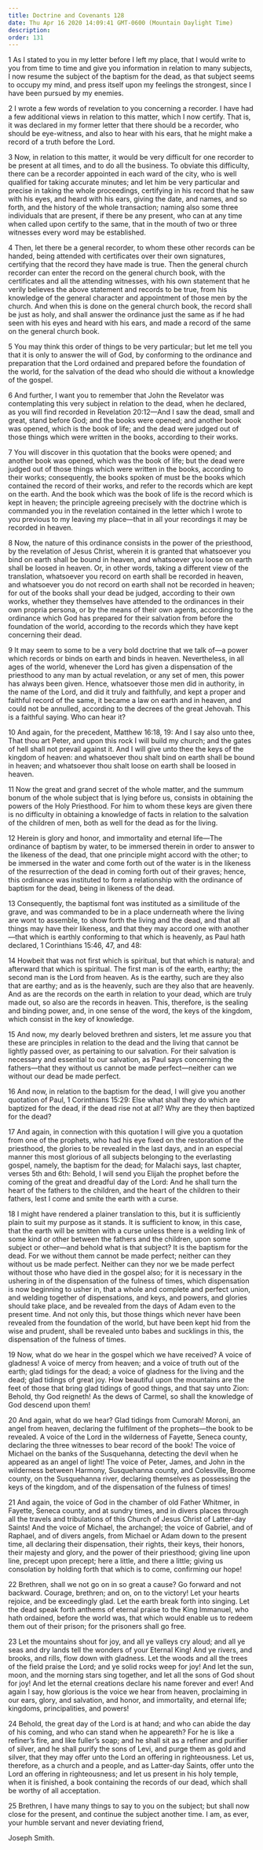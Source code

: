 ```yaml
---
title: Doctrine and Covenants 128
date: Thu Apr 16 2020 14:09:41 GMT-0600 (Mountain Daylight Time)
description: 
order: 131
---
```


<span></span>
<p>
  1 As I stated to you in my letter before I left my place, that I would write
  to you from time to time and give you information in relation to many
  subjects, I now resume the subject of the baptism for the dead, as that
  subject seems to occupy my mind, and press itself upon my feelings the
  strongest, since I have been pursued by my enemies.
</p>
<p>
  2 I wrote a few words of revelation to you concerning a recorder. I have had a
  few additional views in relation to this matter, which I now certify. That is,
  it was declared in my former letter that there should be a recorder, who
  should be eye-witness, and also to hear with his ears, that he might make a
  record of a truth before the Lord.
</p>
<p>
  3 Now, in relation to this matter, it would be very difficult for one recorder
  to be present at all times, and to do all the business. To obviate this
  difficulty, there can be a recorder appointed in each ward of the city, who is
  well qualified for taking accurate minutes; and let him be very particular and
  precise in taking the whole proceedings, certifying in his record that he saw
  with his eyes, and heard with his ears, giving the date, and names, and so
  forth, and the history of the whole transaction; naming also some three
  individuals that are present, if there be any present, who can at any time
  when called upon certify to the same, that in the mouth of two or three
  witnesses every word may be established.
</p>
<p>
  4 Then, let there be a general recorder, to whom these other records can be
  handed, being attended with certificates over their own signatures, certifying
  that the record they have made is true. Then the general church recorder can
  enter the record on the general church book, with the certificates and all the
  attending witnesses, with his own statement that he verily believes the above
  statement and records to be true, from his knowledge of the general character
  and appointment of those men by the church. And when this is done on the
  general church book, the record shall be just as holy, and shall answer the
  ordinance just the same as if he had seen with his eyes and heard with his
  ears, and made a record of the same on the general church book.
</p>
<p>
  5 You may think this order of things to be very particular; but let me tell
  you that it is only to answer the will of God, by conforming to the ordinance
  and preparation that the Lord ordained and prepared before the foundation of
  the world, for the salvation of the dead who should die without a knowledge of
  the gospel.
</p>
<p>
  6 And further, I want you to remember that John the Revelator was
  contemplating this very subject in relation to the dead, when he declared, as
  you will find recorded in Revelation 20:12&#x2014;And I saw the dead, small
  and great, stand before God; and the books were opened; and another book was
  opened, which is the book of life; and the dead were judged out of those
  things which were written in the books, according to their works.
</p>
<p>
  7 You will discover in this quotation that the books were opened; and another
  book was opened, which was the book of life; but the dead were judged out of
  those things which were written in the books, according to their works;
  consequently, the books spoken of must be the books which contained the record
  of their works, and refer to the records which are kept on the earth. And the
  book which was the book of life is the record which is kept in heaven; the
  principle agreeing precisely with the doctrine which is commanded you in the
  revelation contained in the letter which I wrote to you previous to my leaving
  my place&#x2014;that in all your recordings it may be recorded in heaven.
</p>
<p>
  8 Now, the nature of this ordinance consists in the power of the priesthood,
  by the revelation of Jesus Christ, wherein it is granted that whatsoever you
  bind on earth shall be bound in heaven, and whatsoever you loose on earth
  shall be loosed in heaven. Or, in other words, taking a different view of the
  translation, whatsoever you record on earth shall be recorded in heaven, and
  whatsoever you do not record on earth shall not be recorded in heaven; for out
  of the books shall your dead be judged, according to their own works, whether
  they themselves have attended to the ordinances in their own propria persona,
  or by the means of their own agents, according to the ordinance which God has
  prepared for their salvation from before the foundation of the world,
  according to the records which they have kept concerning their dead.
</p>
<p>
  9 It may seem to some to be a very bold doctrine that we talk of&#x2014;a
  power which records or binds on earth and binds in heaven. Nevertheless, in
  all ages of the world, whenever the Lord has given a dispensation of the
  priesthood to any man by actual revelation, or any set of men, this power has
  always been given. Hence, whatsoever those men did in authority, in the name
  of the Lord, and did it truly and faithfully, and kept a proper and faithful
  record of the same, it became a law on earth and in heaven, and could not be
  annulled, according to the decrees of the great Jehovah. This is a faithful
  saying. Who can hear it?
</p>
<p>
  10 And again, for the precedent, Matthew 16:18, 19: And I say also unto thee,
  That thou art Peter, and upon this rock I will build my church; and the gates
  of hell shall not prevail against it. And I will give unto thee the keys of
  the kingdom of heaven: and whatsoever thou shalt bind on earth shall be bound
  in heaven; and whatsoever thou shalt loose on earth shall be loosed in heaven.
</p>
<p>
  11 Now the great and grand secret of the whole matter, and the summum bonum of
  the whole subject that is lying before us, consists in obtaining the powers of
  the Holy Priesthood. For him to whom these keys are given there is no
  difficulty in obtaining a knowledge of facts in relation to the salvation of
  the children of men, both as well for the dead as for the living.
</p>
<p>
  12 Herein is glory and honor, and immortality and eternal life&#x2014;The
  ordinance of baptism by water, to be immersed therein in order to answer to
  the likeness of the dead, that one principle might accord with the other; to
  be immersed in the water and come forth out of the water is in the likeness of
  the resurrection of the dead in coming forth out of their graves; hence, this
  ordinance was instituted to form a relationship with the ordinance of baptism
  for the dead, being in likeness of the dead.
</p>
<p>
  13 Consequently, the baptismal font was instituted as a similitude of the
  grave, and was commanded to be in a place underneath where the living are wont
  to assemble, to show forth the living and the dead, and that all things may
  have their likeness, and that they may accord one with another&#x2014;that
  which is earthly conforming to that which is heavenly, as Paul hath declared,
  1&#xA0;Corinthians 15:46, 47, and 48:
</p>
<p>
  14 Howbeit that was not first which is spiritual, but that which is natural;
  and afterward that which is spiritual. The first man is of the earth, earthy;
  the second man is the Lord from heaven. As is the earthy, such are they also
  that are earthy; and as is the heavenly, such are they also that are heavenly.
  And as are the records on the earth in relation to your dead, which are truly
  made out, so also are the records in heaven. This, therefore, is the sealing
  and binding power, and, in one sense of the word, the keys of the kingdom,
  which consist in the key of knowledge.
</p>
<p>
  15 And now, my dearly beloved brethren and sisters, let me assure you that
  these are principles in relation to the dead and the living that cannot be
  lightly passed over, as pertaining to our salvation. For their salvation is
  necessary and essential to our salvation, as Paul says concerning the
  fathers&#x2014;that they without us cannot be made perfect&#x2014;neither can
  we without our dead be made perfect.
</p>
<p>
  16 And now, in relation to the baptism for the dead, I will give you another
  quotation of Paul, 1&#xA0;Corinthians 15:29: Else what shall they do which are
  baptized for the dead, if the dead rise not at all? Why are they then baptized
  for the dead?
</p>
<p>
  17 And again, in connection with this quotation I will give you a quotation
  from one of the prophets, who had his eye fixed on the restoration of the
  priesthood, the glories to be revealed in the last days, and in an especial
  manner this most glorious of all subjects belonging to the everlasting gospel,
  namely, the baptism for the dead; for Malachi says, last chapter, verses 5th
  and 6th: Behold, I will send you Elijah the prophet before the coming of the
  great and dreadful day of the Lord: And he shall turn the heart of the fathers
  to the children, and the heart of the children to their fathers, lest I come
  and smite the earth with a curse.
</p>
<p>
  18 I might have rendered a plainer translation to this, but it is sufficiently
  plain to suit my purpose as it stands. It is sufficient to know, in this case,
  that the earth will be smitten with a curse unless there is a welding link of
  some kind or other between the fathers and the children, upon some subject or
  other&#x2014;and behold what is that subject? It is the baptism for the dead.
  For we without them cannot be made perfect; neither can they without us be
  made perfect. Neither can they nor we be made perfect without those who have
  died in the gospel also; for it is necessary in the ushering in of the
  dispensation of the fulness of times, which dispensation is now beginning to
  usher in, that a whole and complete and perfect union, and welding together of
  dispensations, and keys, and powers, and glories should take place, and be
  revealed from the days of Adam even to the present time. And not only this,
  but those things which never have been revealed from the foundation of the
  world, but have been kept hid from the wise and prudent, shall be revealed
  unto babes and sucklings in this, the dispensation of the fulness of times.
</p>
<p>
  19 Now, what do we hear in the gospel which we have received? A voice of
  gladness! A voice of mercy from heaven; and a voice of truth out of the earth;
  glad tidings for the dead; a voice of gladness for the living and the dead;
  glad tidings of great joy. How beautiful upon the mountains are the feet of
  those that bring glad tidings of good things, and that say unto Zion: Behold,
  thy God reigneth! As the dews of Carmel, so shall the knowledge of God descend
  upon them!
</p>
<p>
  20 And again, what do we hear? Glad tidings from Cumorah! Moroni, an angel
  from heaven, declaring the fulfilment of the prophets&#x2014;the book to be
  revealed. A voice of the Lord in the wilderness of Fayette, Seneca county,
  declaring the three witnesses to bear record of the book! The voice of Michael
  on the banks of the Susquehanna, detecting the devil when he appeared as an
  angel of light! The voice of Peter, James, and John in the wilderness between
  Harmony, Susquehanna county, and Colesville, Broome county, on the Susquehanna
  river, declaring themselves as possessing the keys of the kingdom, and of the
  dispensation of the fulness of times!
</p>
<p>
  21 And again, the voice of God in the chamber of old Father Whitmer, in
  Fayette, Seneca county, and at sundry times, and in divers places through all
  the travels and tribulations of this Church of Jesus Christ of Latter-day
  Saints! And the voice of Michael, the archangel; the voice of Gabriel, and of
  Raphael, and of divers angels, from Michael or Adam down to the present time,
  all declaring their dispensation, their rights, their keys, their honors,
  their majesty and glory, and the power of their priesthood; giving line upon
  line, precept upon precept; here a little, and there a little; giving us
  consolation by holding forth that which is to come, confirming our hope!
</p>
<p>
  22 Brethren, shall we not go on in so great a cause? Go forward and not
  backward. Courage, brethren; and on, on to the victory! Let your hearts
  rejoice, and be exceedingly glad. Let the earth break forth into singing. Let
  the dead speak forth anthems of eternal praise to the King Immanuel, who hath
  ordained, before the world was, that which would enable us to redeem them out
  of their prison; for the prisoners shall go free.
</p>
<p>
  23 Let the mountains shout for joy, and all ye valleys cry aloud; and all ye
  seas and dry lands tell the wonders of your Eternal King! And ye rivers, and
  brooks, and rills, flow down with gladness. Let the woods and all the trees of
  the field praise the Lord; and ye solid rocks weep for joy! And let the sun,
  moon, and the morning stars sing together, and let all the sons of God shout
  for joy! And let the eternal creations declare his name forever and ever! And
  again I say, how glorious is the voice we hear from heaven, proclaiming in our
  ears, glory, and salvation, and honor, and immortality, and eternal life;
  kingdoms, principalities, and powers!
</p>
<p>
  24 Behold, the great day of the Lord is at hand; and who can abide the day of
  his coming, and who can stand when he appeareth? For he is like a
  refiner&#x2019;s fire, and like fuller&#x2019;s soap; and he shall sit as a
  refiner and purifier of silver, and he shall purify the sons of Levi, and
  purge them as gold and silver, that they may offer unto the Lord an offering
  in righteousness. Let us, therefore, as a church and a people, and as
  Latter-day Saints, offer unto the Lord an offering in righteousness; and let
  us present in his holy temple, when it is finished, a book containing the
  records of our dead, which shall be worthy of all acceptation.
</p>
<p>
  25 Brethren, I have many things to say to you on the subject; but shall now
  close for the present, and continue the subject another time. I am, as ever,
  your humble servant and never deviating friend,
</p>
<div class="closing-block"><p>Joseph Smith.</p></div>
